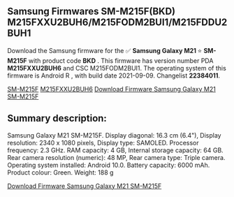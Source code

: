 <h2>Samsung Firmwares SM-M215F(BKD) M215FXXU2BUH6/M215FODM2BUI1/M215FDDU2BUH1</h2>
Download the Samsung firmware for the ✅ <strong>Samsung Galaxy M21 </strong> ⭐ <strong>SM-M215F</strong> with product code <strong>BKD</strong> . This firmware has version number PDA <strong>M215FXXU2BUH6</strong> and CSC M215FODM2BUI1. The operating system of this firmware is Android R , with build date 2021-09-09. Changelist <strong>22384011</strong>.


[SM-M215F](https://samfirm.shop/samsung/model/SM-M215F)
[M215FXXU2BUH6](https://samfirm.shop/samsung/pda/M215FXXU2BUH6)
[Download Firmware Samsung Galaxy M21 SM-M215F](https://samfirm.shop/samsung/firmware/454791)
<h2>Summary description:</h2>
<p>Samsung Galaxy M21 SM-M215F. Display diagonal: 16.3 cm (6.4"), Display resolution: 2340 x 1080 pixels, Display type: SAMOLED. Processor frequency: 2.3 GHz. RAM capacity: 4 GB, Internal storage capacity: 64 GB. Rear camera resolution (numeric): 48 MP, Rear camera type: Triple camera. Operating system installed: Android 10.0. Battery capacity: 6000 mAh. Product colour: Green. Weight: 188 g</p>


[Download Firmware Samsung Galaxy M21 SM-M215F](https://samfirm.shop/samsung/firmware/454791)
